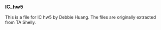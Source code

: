 ### IC_hw5
This is a file for IC hw5 by Debbie Huang. The files are originally extracted from TA Shelly. 
